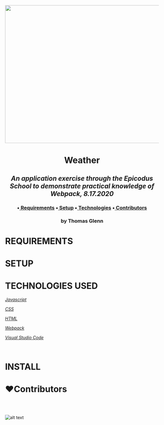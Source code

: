 <h1 align='center'><img width='900' height='450' src='https://coding-assets.s3.us-west-2.amazonaws.com/hero_images/NewFavoriteThings.jpg'><br>


**<h1 align = 'center'>Weather**


*<h2 align ='center'>An application exercise through the Epicodus School to demonstrate practical knowledge of Webpack, 8.17.2020*


<h3 align ='center'>•<a href='#requirements'> Requirements</a> •<a href='#setup'> Setup</a> •<a href='#technologies-used'> Technologies</a> •<a href='#❤️contributors'> Contributors</a></h3>


<h3 align='center'>by Thomas Glenn</h3>

# **REQUIREMENTS**

# **SETUP**

# **TECHNOLOGIES USED**

_[Javascript](https://developer.mozilla.org/en-US/docs/Web/JavaScript)_

_[CSS](https://en.wikipedia.org/wiki/Cascading_Style_Sheets)_

_[HTML](https://developer.mozilla.org/en-US/docs/Web/HTML)_

_[Webpack](https://webpack.js.org/)_

_[Visual Studio Code](https://code.visualstudio.com/)_

<br>

# **INSTALL**

# **❤️Contributors**

<br>

<br>

![alt text][logo]

[logo]: https://img.shields.io/bower/l/bootstrap 'MIT License'

